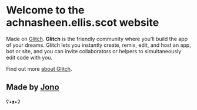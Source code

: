 Welcome to the achnasheen.ellis.scot website
=================

Made on [Glitch](https://glitch.com/). **Glitch** is the friendly community where you'll build the app of your dreams. Glitch lets you instantly create, remix, edit, and host an app, bot or site, and you can invite collaborators or helpers to simultaneously edit code with you.

Find out more [about Glitch](https://glitch.com/about).



Made by [Jono](https://ellis.scot/) 
-------------------
ʕ•ᴥ•ʔ